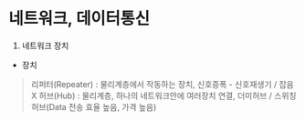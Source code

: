 # 네트워크, 데이터통신

1. 네트워크 장치
  * 장치
> 리퍼터(Repeater) : 물리계층에서 작동하는 장치, 신호증폭 - 신호재생기 / 잡음 X
> 허브(Hub) : 물리계층, 하나의 네트워크안에 여러장치 연결, 더미허브 / 스위칭허브(Data 전송 효율 높음, 가격 높음)
